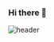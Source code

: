 ### Hi there 👋

![header](https://capsule-render.vercel.app/api?type=Waving&color=auto&section=header&text=%20一番と申します！%20&fontSize=80)

<br />

